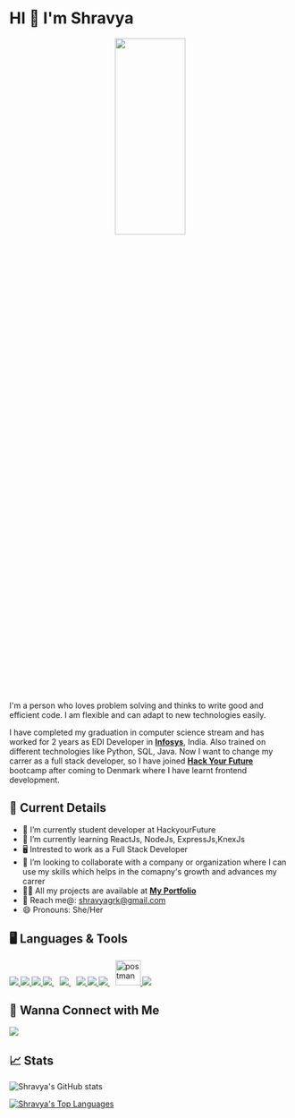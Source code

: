 # HI 👋    I'm Shravya
<div align="center"><img width="50%" height="30%" src="https://thumbs.dreamstime.com/b/modern-flat-editable-line-design-vector-illustration-concept-programming-development-software-coding-process-graphic-77158042.jpg"/></div>


I'm a person who loves problem solving and thinks to write good and efficient code. I am flexible and can adapt to new technologies easily.

I have completed my graduation in computer science stream and has worked for 2 years as EDI Developer in **[Infosys](https://www.infosys.com/)**, India. Also trained on different technologies like Python, SQL, Java. Now I want to change my carrer as a full stack developer, so I have joined **[Hack Your Future](https://www.hackyourfuture.dk/)** bootcamp after coming to Denmark where I have learnt frontend development.


 ## 📌 Current Details
 
- 🔭 I’m currently student developer at HackyourFuture
- 🌱 I’m currently learning ReactJs, NodeJs, ExpressJs,KnexJs
- 🖥 Intrested to work as a Full Stack Developer
- 👯 I’m looking to collaborate with a company or organization where I can use my skills which helps in the comapny's growth and advances my carrer
- 👨‍💻 All my projects are available at **[My Portfolio](https://github.com/ShravyaGurmitkal)**
- 📧 Reach me@: shravyagrk@gmail.com
- 😄 Pronouns: She/Her


## 🖥 Languages & Tools
<p align="left">
 <a href="https://www.w3.org/html/" target="_blank"> <img src="https://img.icons8.com/color/48/000000/html-5.png"/> </a> 
 <a href="https://www.w3schools.com/css/" target="_blank"> <img src="https://img.icons8.com/color/48/000000/css3.png"/> </a> 
 <a href="https://developer.mozilla.org/en-US/docs/Web/JavaScript" target="_blank"> <img src="https://img.icons8.com/color/48/000000/javascript.png"/> </a> 
 <a style="padding-right:10px;" href="https://www.mysql.com/" target="_blank"> <img src="https://img.icons8.com/fluent/50/000000/mysql-logo.png"/> </a>
 <a style="padding-right:10px;" href="https://nodejs.org" target="_blank"> <img src="https://img.icons8.com/color/48/000000/nodejs.png"/> </a> 
 <a href="https://reactjs.org/" target="_blank"> <img src="https://img.icons8.com/color/48/000000/react-native.png"/> </a>
 <a href="https://www.python.org/" target="_blank"> <img src="https://cdn.iconscout.com/icon/free/png-64/python-1-226045.png"/> </a>
 <a style="padding-right:10px;" href="https://code.visualstudio.com/" target="_blank"> <img src="https://cdn.iconscout.com/icon/free/png-64/visual-studio-code-3251603-2724650.png"> </a>
 <a href="https://postman.com" target="_blank"> <img src="https://www.vectorlogo.zone/logos/getpostman/getpostman-icon.svg" alt="postman" width="45" height="45"/> </a>  
 <a href="https://github.com/"><img src="https://img.icons8.com/color/48/000000/github--v1.png"/></a>
 </p>

## 🤝 Wanna Connect with Me
<a href = "https://www.linkedin.com/in/shravyagurmitkal/"><img src="https://img.icons8.com/fluent/48/000000/linkedin.png"/></a>

## 📈 Stats
![Shravya's GitHub stats](https://github-readme-stats.vercel.app/api?username=shravyagurmitkal&show_icons=true&theme=radical)

<a href="https://github.com/ShravyaGurmitkal/github-readme-stats"><img alt="Shravya's Top Languages" src="https://github-readme-stats.vercel.app/api/top-langs/?username=ShravyaGurmitkal&langs_count=8&count_private=true&layout=compact&theme=react&hide_border=true&bg_color=0D1118" /></a>
